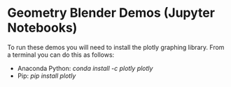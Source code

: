 # Geometry Blender Demos (Jupyter Notebooks)

To run these demos you will need to install the plotly graphing library. 
From a terminal you can do this as follows:

- Anaconda Python: *conda install -c plotly plotly*
- Pip: *pip install plotly*